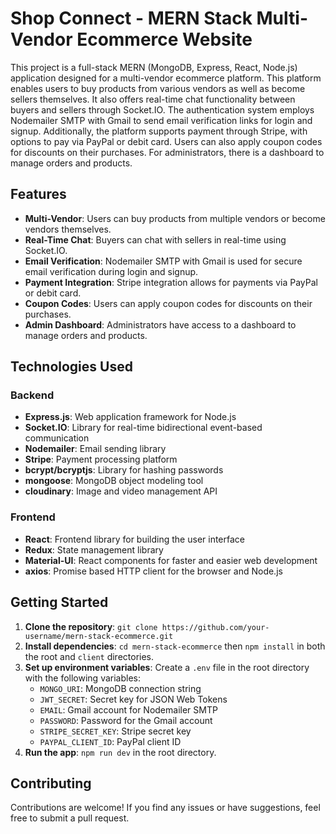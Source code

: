 # Shop Connect - MERN Stack Multi-Vendor Ecommerce Website

This project is a full-stack MERN (MongoDB, Express, React, Node.js) application designed for a multi-vendor ecommerce platform. This platform enables users to buy products from various vendors as well as become sellers themselves. It also offers real-time chat functionality between buyers and sellers through Socket.IO. The authentication system employs Nodemailer SMTP with Gmail to send email verification links for login and signup. Additionally, the platform supports payment through Stripe, with options to pay via PayPal or debit card. Users can also apply coupon codes for discounts on their purchases. For administrators, there is a dashboard to manage orders and products.

## Features

- **Multi-Vendor**: Users can buy products from multiple vendors or become vendors themselves.
- **Real-Time Chat**: Buyers can chat with sellers in real-time using Socket.IO.
- **Email Verification**: Nodemailer SMTP with Gmail is used for secure email verification during login and signup.
- **Payment Integration**: Stripe integration allows for payments via PayPal or debit card.
- **Coupon Codes**: Users can apply coupon codes for discounts on their purchases.
- **Admin Dashboard**: Administrators have access to a dashboard to manage orders and products.

## Technologies Used

### Backend

- **Express.js**: Web application framework for Node.js
- **Socket.IO**: Library for real-time bidirectional event-based communication
- **Nodemailer**: Email sending library
- **Stripe**: Payment processing platform
- **bcrypt/bcryptjs**: Library for hashing passwords
- **mongoose**: MongoDB object modeling tool
- **cloudinary**: Image and video management API

### Frontend

- **React**: Frontend library for building the user interface
- **Redux**: State management library
- **Material-UI**: React components for faster and easier web development
- **axios**: Promise based HTTP client for the browser and Node.js

## Getting Started

1. **Clone the repository**: `git clone https://github.com/your-username/mern-stack-ecommerce.git`
2. **Install dependencies**: `cd mern-stack-ecommerce` then `npm install` in both the root and `client` directories.
3. **Set up environment variables**: Create a `.env` file in the root directory with the following variables:
   - `MONGO_URI`: MongoDB connection string
   - `JWT_SECRET`: Secret key for JSON Web Tokens
   - `EMAIL`: Gmail account for Nodemailer SMTP
   - `PASSWORD`: Password for the Gmail account
   - `STRIPE_SECRET_KEY`: Stripe secret key
   - `PAYPAL_CLIENT_ID`: PayPal client ID
4. **Run the app**: `npm run dev` in the root directory.

## Contributing

Contributions are welcome! If you find any issues or have suggestions, feel free to submit a pull request.
